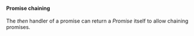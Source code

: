 #### Promise chaining
The *then* handler of a promise can return a *Promise* itself to allow chaining promises.